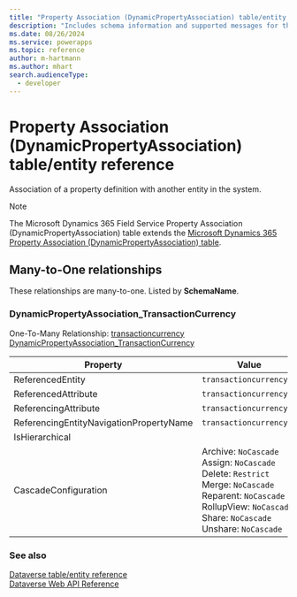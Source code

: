 ```yaml
---
title: "Property Association (DynamicPropertyAssociation) table/entity reference (Microsoft Dynamics 365 Field Service)"
description: "Includes schema information and supported messages for the Property Association (DynamicPropertyAssociation) table/entity with Microsoft Dynamics 365 Field Service."
ms.date: 08/26/2024
ms.service: powerapps
ms.topic: reference
author: m-hartmann
ms.author: mhart
search.audienceType: 
  - developer
---
```


# Property Association (DynamicPropertyAssociation) table/entity reference

Association of a property definition with another entity in the system.

> [!NOTE]
> The Microsoft Dynamics 365 Field Service Property Association (DynamicPropertyAssociation) table extends the [Microsoft Dynamics 365 Property Association (DynamicPropertyAssociation) table](/dynamics365/developer/entities/dynamicpropertyassociation).




## Many-to-One relationships

These relationships are many-to-one. Listed by **SchemaName**.

### <a name="BKMK_DynamicPropertyAssociation_TransactionCurrency"></a> DynamicPropertyAssociation_TransactionCurrency

One-To-Many Relationship: [transactioncurrency DynamicPropertyAssociation_TransactionCurrency](transactioncurrency.md#BKMK_DynamicPropertyAssociation_TransactionCurrency)

|Property|Value|
|---|---|
|ReferencedEntity|`transactioncurrency`|
|ReferencedAttribute|`transactioncurrencyid`|
|ReferencingAttribute|`transactioncurrencyid`|
|ReferencingEntityNavigationPropertyName|`transactioncurrencyid`|
|IsHierarchical||
|CascadeConfiguration|Archive: `NoCascade`<br />Assign: `NoCascade`<br />Delete: `Restrict`<br />Merge: `NoCascade`<br />Reparent: `NoCascade`<br />RollupView: `NoCascade`<br />Share: `NoCascade`<br />Unshare: `NoCascade`|



### See also

[Dataverse table/entity reference](../about-entity-reference.md)  
[Dataverse Web API Reference](/power-apps/developer/data-platform/webapi/reference/about)   


